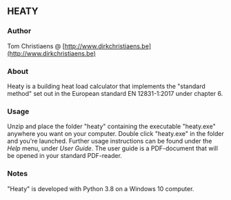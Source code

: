 ## HEATY

### Author
Tom Christiaens @ [http://www.dirkchristiaens.be](http://www.dirkchristiaens.be)


### About
Heaty is a building heat load calculator that implements the "standard method" set 
out in the European standard EN 12831-1:2017 under chapter 6.


### Usage
Unzip and place the folder "heaty" containing the executable "heaty.exe" anywhere 
you want on your computer. Double click "heaty.exe" in the folder and you're launched. 
Further usage instructions can be found under the *Help* menu, under *User Guide*. 
The user guide is a PDF-document that will be opened in your standard PDF-reader.


### Notes
"Heaty" is developed with Python 3.8 on a Windows 10 computer.
